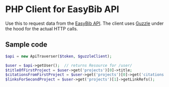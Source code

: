 # PHP Client for EasyBib API

Use this to request data from the [EasyBib API](https://data.easybib.com/).
The client uses [Guzzle](http://guzzlephp.org/) under the hood for the actual
HTTP calls.

## Sample code

```php
$api = new ApiTraverser($token, $guzzleClient);

$user = $api->getUser();  // returns Resource for /user/
$titleOfFirstProject = $user->get('projects')[0]->title;
$citationsFromFirstProject = $user->get('projects')[0]->get('citations');
$linksForSecondProject = $user->get('projects')[1]->getLinkRefs();
```
